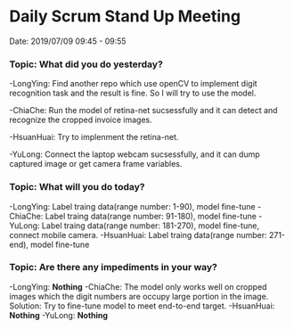 # Daily Scrum Stand Up Meeting

Date: 2019/07/09 09:45 - 09:55

### Topic: What did you do yesterday?

-LongYing: Find another repo which use openCV to implement digit recognition task and the result is fine. So I will try to use the model.

-ChiaChe: Run the model of retina-net sucsessfully and it can detect and recognize the cropped invoice images.

-HsuanHuai: Try to implenment the retina-net.

-YuLong: Connect the laptop webcam sucsessfully, and it can dump captured image or get camera frame variables.

### Topic: What will you do today?

-LongYing: Label traing data(range number: 1-90), model fine-tune
-ChiaChe: Label traing data(range number: 91-180), model fine-tune
-YuLong: Label traing data(range number: 181-270), model fine-tune, connect mobile camera.
-HsuanHuai: Label traing data(range number: 271-end), model fine-tune

### Topic: Are there any impediments in your way?

-LongYing: **Nothing**
-ChiaChe: The model only works well on cropped images which the digit numbers are occupy large portion in the image. 
	Solution: Try to fine-tune model to meet end-to-end target.
-HsuanHuai: **Nothing**
-YuLong: **Nothing**

